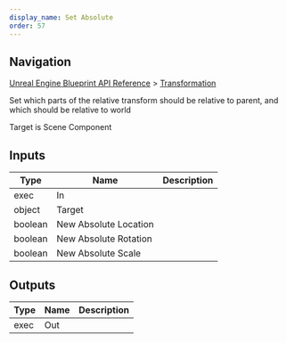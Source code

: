 ```yaml
---
display_name: Set Absolute
order: 57
---
```

## Navigation

[Unreal Engine Blueprint API Reference](https://dev.epicgames.com/documentation/en-us/unreal-engine/BlueprintAPI) > [Transformation](https://dev.epicgames.com/documentation/en-us/unreal-engine/BlueprintAPI/Transformation)

Set which parts of the relative transform should be relative to parent, and which should be relative to world

Target is Scene Component

## Inputs

| Type | Name | Description |
| --- | --- | --- |
| exec | In |  |
| object | Target |  |
| boolean | New Absolute Location |  |
| boolean | New Absolute Rotation |  |
| boolean | New Absolute Scale |  |

## Outputs

| Type | Name | Description |
| --- | --- | --- |
| exec | Out |  |

